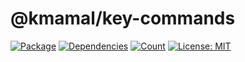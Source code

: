 # @kmamal/key-commands

[![Package](https://img.shields.io/npm/v/%2540kmamal%252Fkey-commands)](https://www.npmjs.com/package/@kmamal/key-commands)
[![Dependencies](https://img.shields.io/librariesio/release/npm/@kmamal/key-commands)](https://libraries.io/npm/@kmamal%2Fkey-commands)
[![Count](https://badgen.net/bundlephobia/dependency-count/@kmamal/key-commands)](https://bundlephobia.com/package/@kmamal/key-commands)
[![License: MIT](https://img.shields.io/badge/License-MIT-yellow.svg)](https://opensource.org/licenses/MIT)
